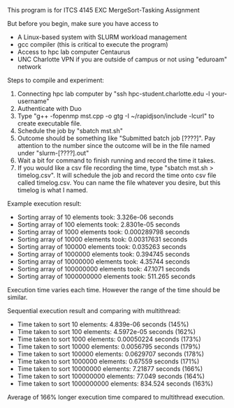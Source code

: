 This program is for ITCS 4145 EXC MergeSort-Tasking Assignment

But before you begin, make sure you have access to

- A Linux-based system with SLURM workload management
- gcc compiler (this is critical to execute the program)
- Access to hpc lab computer Centaurus
- UNC Charlotte VPN if you are outside of campus or not using "eduroam" network

Steps to compile and experiment:

1. Connecting hpc lab computer by "ssh hpc-student.charlotte.edu -l your-username"
2. Authenticate with Duo
3. Type "g++ -fopenmp mst.cpp -o gtg -I ~/rapidjson/include -lcurl" to create executable file.
4. Schedule the job by "sbatch mst.sh"
5. Outcome should be something like "Submitted batch job [????]". Pay attention to the number since the outcome will be in the file named under "slurm-[????].out"
6. Wait a bit for command to finish running and record the time it takes.
7. If you would like a csv file recording the time, type "sbatch mst.sh > timelog.csv". It will schedule the job and record the time onto csv file called timelog.csv. You can name the file whatever you desire, but this timelog is what I named.


Example execution result:

- Sorting array of 10 elements took: 3.326e-06 seconds
- Sorting array of 100 elements took: 2.8301e-05 seconds
- Sorting array of 1000 elements took: 0.000289798 seconds
- Sorting array of 10000 elements took: 0.00317631 seconds
- Sorting array of 100000 elements took: 0.035263 seconds
- Sorting array of 1000000 elements took: 0.394745 seconds
- Sorting array of 10000000 elements took: 4.35744 seconds
- Sorting array of 100000000 elements took: 47.1071 seconds
- Sorting array of 1000000000 elements took: 511.265 seconds

Execution time varies each time. However the range of the time should be similar.



Sequential execution result and comparing with multithread:

- Time taken to sort 10 elements: 4.839e-06 seconds (145%)
- Time taken to sort 100 elements: 4.5972e-05 seconds (162%)
- Time taken to sort 1000 elements: 0.00050224 seconds (173%)
- Time taken to sort 10000 elements: 0.0056795 seconds (179%)
- Time taken to sort 100000 elements: 0.0629707 seconds (178%)
- Time taken to sort 1000000 elements: 0.67559 seconds (171%)
- Time taken to sort 10000000 elements: 7.21877 seconds (166%)
- Time taken to sort 100000000 elements: 77.049 seconds (164%)
- Time taken to sort 1000000000 elements: 834.524 seconds (163%)

Average of 166% longer execution time compared  to multithread execution.
